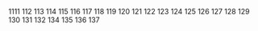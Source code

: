 1111
112
113
114
115
116
117
118
119
120
121
122
123
124
125
126
127
128
129
130
131
132
134
135
136
137

